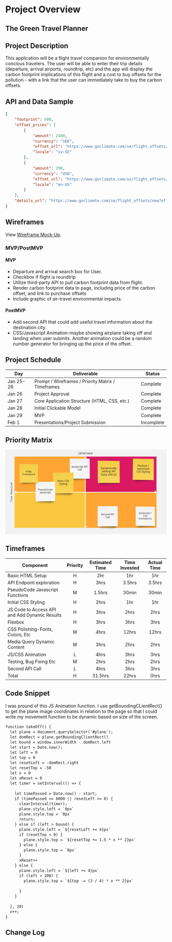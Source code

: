 # Project Overview

## The Green Travel Planner


## Project Description
This application will be a flight travel companion for environmentally concious travelers. The user will be 
able to enter their trip details (departure, arrival airports, roundtrip, etc) and the app will display the
carbon footprint implications of this flight and a cost to buy offsets for the pollution - with a link that 
the user can immediately take to buy the carbon offsets.

## API and Data Sample

```json
{
    "footprint": 600,
    "offset_prices": [
        {
            "amount": 2400,
            "currency": "SEK",
            "offset_url": "https://www.goclimate.com/se/flight_offsets/new?offset_params=economy%2CIND%2CSFO",
            "locale": "sv-SE"
        },
        {
            "amount": 290,
            "currency": "USD",
            "offset_url": "https://www.goclimate.com/us/flight_offsets/new?offset_params=economy%2CIND%2CSFO",
            "locale": "en-US"
        }
    ],
    "details_url": "https://www.goclimate.com/se/flight_offsets/new?offset_params=economy%2CIND%2CSFO"
}
```

## Wireframes

View [Wireframe Mock-Up](https://wireframe.cc/IM9yaq).

### MVP/PostMVP

#### MVP 
- Departure and arrival search box for User.
- Checkbox if flight is roundtrip
- Utilize third-party API to pull carbon footprint data from flight.
- Render carbon footprint data to page, including price of the carbon offset, and link to purchase offsets
- Include graphic of air-travel environmental impacts.

#### PostMVP  
- Add second API that could add useful travel information about the destination city. 
- CSS/Javascript Animation-maybe showing airplane taking off and landing when user submits. Another
  animation could be a random number generator for bringing up the price of the offset.

## Project Schedule

|  Day | Deliverable | Status
|---|---| ---|
|Jan 25-26| Prompt / Wireframes / Priority Matrix / Timeframes | Complete
|Jan 26| Project Approval | Complete
|Jan 27| Core Application Structure (HTML, CSS, etc.) | Complete
|Jan 28| Initial Clickable Model  | Complete
|Jan 29| MVP | Complete
|Feb 1| Presentations/Project Submission | Incomplete

## Priority Matrix
![priority_matrix](./priority_matrix.png)



## Timeframes


| Component | Priority | Estimated Time | Time Invested | Actual Time |
| --- | :---: |  :---: | :---: | :---: |
| Basic HTML Setup | H | 2hr| 1hr |1hr |
| API Endpoint exploration | H |3hrs |3.5hrs|3.5hrs  |
|PseudoCode Javascript Functions|M|1.5hrs|30min|30min|
|Initial CSS Styling|H|2hrs|1hr|1hr|
|JS Code to Access API and Add Dynamic Results|H|3hrs|2hrs|2hrs|
|Flexbox|H|3hrs|3hrs|3hrs|
|CSS Polishing-Fonts, Colors, Etc|M|4hrs|12hrs|12hrs|
|Media Query Dynamic Content|M|3hrs|2hrs|2hrs|
|JS/CSS Animation|L|4hrs|3hrs|3hrs|
|Testing, Bug Fixing Etc|M|2hrs|2hrs|2hrs|
|Second API Call|L|4hrs|3hrs|3hrs|
| Total | H | 31.5hrs| 22hrs | 0hrs |

## Code Snippet

I was pround of this JS Animation function. I use getBoundingCLientRect() to get the
plane image coordinates in relation to the page so that I could write my movement 
function to be dynamic based on size of the screen. 
```
function takeOff() {
  let plane = document.querySelector('#plane');
  let domRect = plane.getBoundingClientRect()
  let bound = window.innerWidth - domRect.left
  let start = Date.now();
  let left = 0
  let top = 0
  let resetLeft = -domRect.right
  let resetTop = -50
  let x = 0
  let xReset = 0
  let timer = setInterval(() => {

    let timePassed = Date.now() - start;
    if (timePassed >= 8000 || resetLeft >= 0) {
      clearInterval(timer);
      plane.style.left = `0px`
      plane.style.top = `0px`
      return;
    } else if (left > bound) {
      plane.style.left = `${resetLeft += 4}px`
      if (resetTop < 0) {
        plane.style.top = `${resetTop += 1.5 * x ** 2}px`
      } else {
        plane.style.top = `0px`
      }
      xReset++
    } else {
      plane.style.left = `${left += 4}px`
      if (left > 200) {
        plane.style.top = `${top -= (3 / 4) * x ** 2}px`

      }
    }

  }, 20)
  x++;
}

```

## Change Log
  
